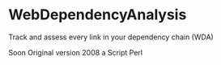 # WebDependencyAnalysis
Track and assess every link in your dependency chain (WDA)


Soon
Original version 2008 a Script Perl
